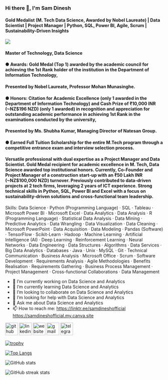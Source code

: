 ### Hi there 👋, I'm Sam Dinesh
#### Gold Medalist (M. Tech Data Science, Awarded by Nobel Laureate) | Data Scientist | Project Manager | Python, SQL, Power BI, Agile, Scrum | Sustainability-Driven Insights
![](https://media.licdn.com/dms/image/v2/C5616AQHnriKFVuH0_A/profile-displaybackgroundimage-shrink_350_1400/profile-displaybackgroundimage-shrink_350_1400/0/1641632554290?e=1753315200&v=beta&t=GH47waoX1TQdh5MEUG5XRi0pAHU4DFgsJU_zkCm7j5o)
#### Master of Technology, Data Science
#### ● Awards: Gold Medal (Top 1) awarded by the academic council for achieving the 1st Rank holder of the institution in the Department of Information Technology,
#### Presented by Nobel Laureate, Professor Mohan Munasinghe.
#### ● Honors: Citation for Academic Excellence (only 1 awarded in the Department of Information Technology) and Cash Prize of ₹10,000 INR (~NZ$196 NZD) (only 1 awarded) in recognition and appreciation for outstanding academic performance in achieving 1st Rank in the examinations conducted by the university,
#### Presented by Ms. Shubha Kumar, Managing Director of Natesan Group.
#### ● Earned Full Tuition Scholarship for the entire M.Tech program through a competitive entrance exam and interview selection process.

#### Versatile professional with dual expertise as a Project Manager and Data Scientist. Gold Medal recipient for academic excellence in M. Tech, Data Science awarded top institutional honors. Currently, Co-Founder and Project Manager of a construction start-up with an ₹50 Lakh INR (~NZ$100,000 NZD) turnover. Previously contributed to data-driven projects at 2 tech firms, leveraging 2 years of ICT experience. Strong technical skills in Python, SQL, Power BI and Excel with a focus on sustainability-driven solutions and cross-functional team leadership.

Skills: Data Science · Python (Programming Language) · SQL · Tableau · Microsoft Power BI · Microsoft Excel · Data Analytics · Data Analysis · R (Programming Language) · Statistical Data Analysis · Data Mining · Predictive Analytics · Data Wrangling · Data Visualization · Data Cleaning · Microsoft PowerPoint · Data Acquisition · Data Modeling · Pandas (Software) · TensorFlow · Scikit-Learn · Hadoop · Machine Learning · Artificial Intelligence (AI) · Deep Learning · Reinforcement Learning · Neural Networks · Data Engineering · Data Structures · Algorithms · Data Services · Big Data Analytics · Databases · Java · Unix · MySQL · Git · Technical Communication · Business Analysis · Microsoft Office · Scrum · Software Development · Requirements Analysis · Agile Methodologies · Benefits Realisation · Requirements Gathering · Business Process Management · Project Management · Cross-functional Collaborations · Data Management

- 🔭 I’m currently working on Data Science and Analytics 
- 🌱 I’m currently learning Data Science and Analytics 
- 👯 I’m looking to collaborate on Data Science and Analytics 
- 🤔 I’m looking for help with Data Science and Analytics 
- 💬 Ask me about Data Science and Analytics 
- 📫 How to reach me: https://linktr.ee/samdineshofficial
                      https://samdineshofficial.my.canva.site

[<img src='https://cdn.jsdelivr.net/npm/simple-icons@3.0.1/icons/github.svg' alt='github' height='40'>](https://github.com/SamDineshSD777)  [<img src='https://cdn.jsdelivr.net/npm/simple-icons@3.0.1/icons/linkedin.svg' alt='linkedin' height='40'>](https://www.linkedin.com/in/samdineshtd777/)  [<img src='https://cdn.jsdelivr.net/npm/simple-icons@3.0.1/icons/icloud.svg' alt='website' height='40'>](https://linktr.ee/samdineshofficial)  [<img src='https://cdn.jsdelivr.net/npm/simple-icons@3.0.1/icons/gmail.svg' alt='gmail' height='40'>](https://samdineshofficial.my.canva.site/)  [<img src='https://cdn.jsdelivr.net/npm/simple-icons@3.0.1/icons/telegram.svg' alt='telegram' height='40'>](https://t.me/SamDineshSD777)  

[![trophy](https://github-profile-trophy.vercel.app/?username=SamDineshSD777)](https://github.com/ryo-ma/github-profile-trophy)

[![Top Langs](https://github-readme-stats.vercel.app/api/top-langs/?username=SamDineshSD777)](https://github.com/anuraghazra/github-readme-stats)

![GitHub stats](https://github-readme-stats.vercel.app/api?username=SamDineshSD777&show_icons=true&count_private=true)  

![GitHub streak stats](https://streak-stats.demolab.com/?user=SamDineshSD777)
